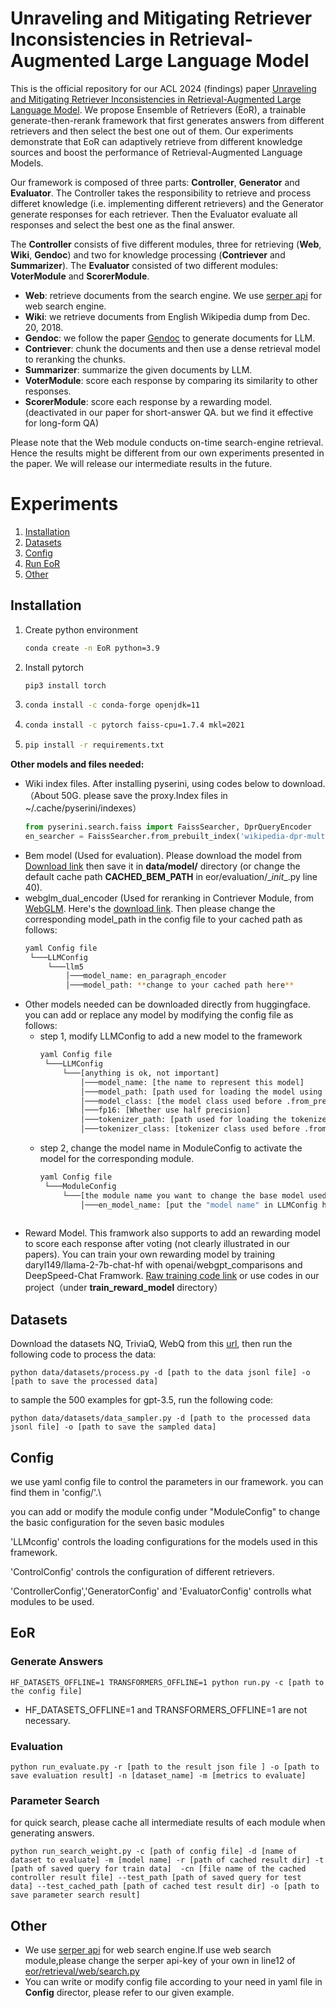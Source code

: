 # Unraveling and Mitigating Retriever Inconsistencies in Retrieval-Augmented Large Language Model
This is the official repository for our ACL 2024 (findings) paper [Unraveling and Mitigating Retriever Inconsistencies in Retrieval-Augmented Large Language Model](https://arxiv.org/abs/2405.20680). We propose Ensemble of Retrievers (EoR), a trainable generate-then-rerank framework that first generates answers from different retrievers and then select the best one out of them. Our experiments demonstrate that EoR can adaptively retrieve from different knowledge sources and boost the performance of Retrieval-Augmented Language Models.

Our framework is composed of three parts: **Controller**, **Generator** and **Evaluator**. The Controller takes the responsibility to retrieve and process differet knowledge (i.e. implementing different retrievers) and the Generator generate responses for each retriever. Then the Evaluator evaluate all responses and select the best one as the final answer. 

The **Controller** consists of five different modules, three for retrieving (**Web**, **Wiki**, **Gendoc**) and two for knowledge processing (**Contriever** and **Summarizer**). The **Evaluator** consisted of two different modules: **VoterModule** and **ScorerModule**.
- **Web**: retrieve documents from the search engine. We use [serper api](https://serper.dev/) for web search engine.
- **Wiki**: we retrieve documents from English Wikipedia dump from Dec. 20, 2018.
- **Gendoc**: we follow the paper [Gendoc](https://arxiv.org/abs/2209.10063) to generate documents for LLM.
- **Contriever**: chunk the documents and then use a dense retrieval model to reranking the chunks.
- **Summarizer**: summarize the given documents by LLM.
- **VoterModule**: score each response by comparing its similarity to other responses.
- **ScorerModule**: score each response by a rewarding model. (deactivated in our paper for short-answer QA. but we find it effective for long-form QA)

Please note that the Web module conducts on-time search-engine retrieval. Hence the results might be different from our own experiments presented in the paper. We will release our intermediate results in the future.



# Experiments
1. [Installation](#Installation)
2. [Datasets](#Datasets)
3. [Config](#Config)
4. [Run EoR](#EoR)
5. [Other](#Other)

## Installation
1. Create python environment
    ```bash
    conda create -n EoR python=3.9
    ```
2. Install pytorch
    ```bash
    pip3 install torch
    ```
3. 
    ```bash
    conda install -c conda-forge openjdk=11
    ```
4. 
    ```bash
    conda install -c pytorch faiss-cpu=1.7.4 mkl=2021
    ```
5. 
    ```bash
    pip install -r requirements.txt
    ```

**Other models and files needed:**

  -	Wiki index files. After installing pyserini, using codes below to download.（About 50G. please save the proxy.Index files in ~/.cache/pyserini/indexes）
    ```python
    from pyserini.search.faiss import FaissSearcher, DprQueryEncoder
    en_searcher = FaissSearcher.from_prebuilt_index('wikipedia-dpr-multi-bf', DprQueryEncoder('facebook/dpr-question_encoder-multiset-base'))
    ```
  - Bem model (Used for evaluation). Please download the model from [Download link](https://tfhub.dev/google/answer_equivalence/bem/1) then save it in **data/model/** directory (or change the default cache path **CACHED_BEM_PATH** in eor/evaluation/\__init__.py line 40). 
  - webglm_dual_encoder (Used for reranking in Contriever Module, from [WebGLM](https://github.com/THUDM/WebGLM). Here's the [download link](https://cloud.tsinghua.edu.cn/d/bc96946dd9a14c84b8d4/). Then please change the corresponding model_path in the config file to your cached path as follows:
    ```bash
    yaml Config file
     └───LLMConfig
         └───llm5
             │───model_name: en_paragraph_encoder
             │───model_path: **change to your cached path here**
    ```
- Other models needed can be downloaded directly from huggingface. you can add or replace any model by modifying the config file as follows:
  - step 1, modify LLMConfig to add a new model to the framework
    ```bash
    yaml Config file
     └───LLMConfig
         └───[anything is ok, not important]
             │───model_name: [the name to represent this model]
             │───model_path: [path used for loading the model using .from_pretrained in huggingface]
             │───model_class: [the model class used before .from_pretrained in huggingface, such as 'AutoModel']
             │───fp16: [Whether use half precision]
             │───tokenizer_path: [path used for loading the tokenizer using .from_pretrained in huggingface]
             │───tokenizer_class: [tokenizer class used before .from_pretrained in huggingface]
    ```
  - step 2, change the model name in ModuleConfig to activate the model for the corresponding module.
    ```bash
    yaml Config file
     └───ModuleConfig
         └───[the module name you want to change the base model used]
             │───en_model_name: [put the "model name" in LLMConfig here]
             
    ```
- Reward Model. This framwork also supports to add an rewarding model to score each response after voting (not clearly illustrated in our papers). You can train your own rewarding model by  training daryl149/llama-2-7b-chat-hf with openai/webgpt_comparisons and DeepSpeed-Chat Framwork. [Raw training code link](https://github.com/microsoft/DeepSpeedExamples/tree/master/applications/DeepSpeed-Chat/training/step2_reward_model_finetuning) or use codes in our project（under **train_reward_model** directory）
  



## Datasets
Download the datasets NQ, TriviaQ, WebQ from this [url](https://drive.google.com/drive/folders/1lFFTklW_0HuR53hLpFdLClgfSAhXn_2f), then run the following code to process the data:
```
python data/datasets/process.py -d [path to the data jsonl file] -o [path to save the processed data]
```
to sample the 500 examples for gpt-3.5, run the following code:
```
python data/datasets/data_sampler.py -d [path to the processed data jsonl file] -o [path to save the sampled data]
```
## Config
we use yaml config file to control the parameters in our framework. you can find them in 'config/'.\

you can add or modify the module config under "ModuleConfig" to change the basic configuration for the seven basic modules

'LLMconfig' controls the loading configurations for the models used in this framework.

'ControlConfig' controls the configuration of different retrievers.

'ControllerConfig','GeneratorConfig' and 'EvaluatorConfig' controlls what modules to be used.


## EoR
### Generate Answers
```
HF_DATASETS_OFFLINE=1 TRANSFORMERS_OFFLINE=1 python run.py -c [path to the config file]
```

- HF_DATASETS_OFFLINE=1 and TRANSFORMERS_OFFLINE=1 are not necessary.
### Evaluation
```
python run_evaluate.py -r [path to the result json file ] -o [path to save evaluation result] -n [dataset_name] -m [metrics to evaluate]
```
### Parameter Search
for quick search, please cache all intermediate results of each module when generating answers. 
```
python run_search_weight.py -c [path of config file] -d [name of dataset to evaluate] -m [model name] -r [path of cached result dir] -t [path of saved query for train data]  -cn [file name of the cached controller result file] --test_path [path of saved query for test data] --test_cached_path [path of cached test result dir] -o [path to save parameter search result] 
```
## Other
- We use [serper api](https://serper.dev/) for web search engine.If use web search module,please change the serper api-key of your own in line12 of [eor/retrieval/web/search.py](https://github.com/mingdali6717/Ensemble-of-Retrievers/blob/master/eor/retrieval/web/search.py)
- You can write or modify config file according to your need in yaml file in **Config** director, please refer to our given example.



